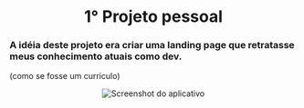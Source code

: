 <h1 align="center"> 1° Projeto pessoal </h1>

### A idéia deste projeto era criar uma landing page que retratasse meus conhecimento atuais como dev.
(como se fosse um currículo)

<p align="center">
<img src="https://user-images.githubusercontent.com/102997685/223514082-24168b46-00eb-4f2f-aa50-cde737ea4232.png"
     title="Screenshot do aplicativo"
     />
</p>

